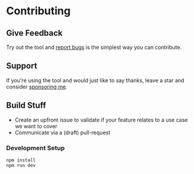 # Contributing

## Give Feedback

Try out the tool and [report bugs](https://github.com/nikku/wuffle/issues) is the simplest way you can contribute.


## Support

If you're using the tool and would just like to say thanks, leave a star and consider [sponsoring me](https://github.com/sponsors/nikku).


## Build Stuff

* Create an upfront issue to validate if your feature relates to a use case we want to cover
* Communicate via a (draft) pull-request


### Development Setup

```
npm install
npm run dev
```
